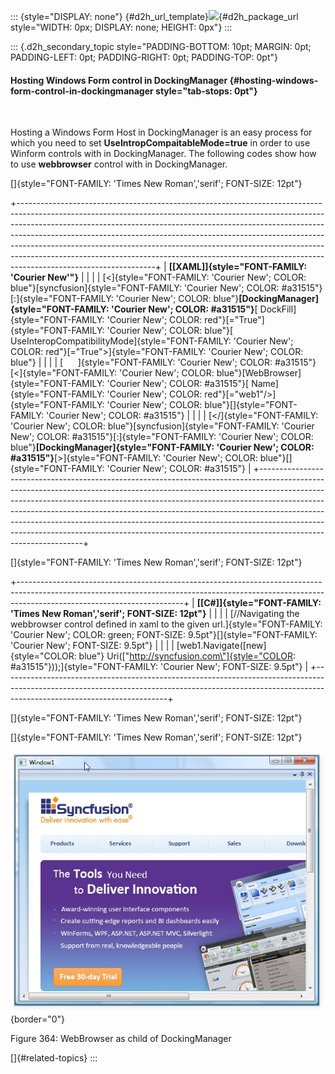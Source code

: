 ::: {style="DISPLAY: none"}
[](ms-xhelp:///?Id=d2h_url_template){#d2h_url_template}![](!package_url!){#d2h_package_url style="WIDTH: 0px; DISPLAY: none; HEIGHT: 0px"}
:::

::: {.d2h_secondary_topic style="PADDING-BOTTOM: 10pt; MARGIN: 0pt; PADDING-LEFT: 0pt; PADDING-RIGHT: 0pt; PADDING-TOP: 0pt"}
#### Hosting Windows Form control in DockingManager {#hosting-windows-form-control-in-dockingmanager style="tab-stops: 0pt"}

 

Hosting a Windows Form Host in DockingManager is an easy process for which you need to set **UseIntropCompaitableMode=true** in order to use Winform controls with in DockingManager. The following codes show how to use **webbrowser** control with in DockingManager.

[]{style="FONT-FAMILY: 'Times New Roman','serif'; FONT-SIZE: 12pt"} 

+----------------------------------------------------------------------------------------------------------------------------------------------------------------------------------------------------------------------------------------------------------------------------------------------------------------------------------------------------------------------------------------------------------------------------------------------------------------------------------------------------------------------+
| **[\[XAML\]]{style="FONT-FAMILY: 'Courier New'"}**                                                                                                                                                                                                                                                                                                                                                                                                                                                                   |
|                                                                                                                                                                                                                                                                                                                                                                                                                                                                                                                      |
| [\<]{style="FONT-FAMILY: 'Courier New'; COLOR: blue"}[syncfusion]{style="FONT-FAMILY: 'Courier New'; COLOR: #a31515"}[:]{style="FONT-FAMILY: 'Courier New'; COLOR: blue"}**[DockingManager]{style="FONT-FAMILY: 'Courier New'; COLOR: #a31515"}**[ DockFill]{style="FONT-FAMILY: 'Courier New'; COLOR: red"}[=\"True\"]{style="FONT-FAMILY: 'Courier New'; COLOR: blue"}[ UseInteropCompatibilityMode]{style="FONT-FAMILY: 'Courier New'; COLOR: red"}[=\"True\"\>]{style="FONT-FAMILY: 'Courier New'; COLOR: blue"} |
|                                                                                                                                                                                                                                                                                                                                                                                                                                                                                                                      |
| [      ]{style="FONT-FAMILY: 'Courier New'; COLOR: #a31515"}[\<]{style="FONT-FAMILY: 'Courier New'; COLOR: blue"}[WebBrowser]{style="FONT-FAMILY: 'Courier New'; COLOR: #a31515"}[ Name]{style="FONT-FAMILY: 'Courier New'; COLOR: red"}[=\"web1\"/\>]{style="FONT-FAMILY: 'Courier New'; COLOR: blue"}[]{style="FONT-FAMILY: 'Courier New'; COLOR: #a31515"}                                                                                                                                                        |
|                                                                                                                                                                                                                                                                                                                                                                                                                                                                                                                      |
| [\</]{style="FONT-FAMILY: 'Courier New'; COLOR: blue"}[syncfusion]{style="FONT-FAMILY: 'Courier New'; COLOR: #a31515"}[:]{style="FONT-FAMILY: 'Courier New'; COLOR: blue"}**[DockingManager]{style="FONT-FAMILY: 'Courier New'; COLOR: #a31515"}**[\>]{style="FONT-FAMILY: 'Courier New'; COLOR: blue"}[]{style="FONT-FAMILY: 'Courier New'; COLOR: #a31515"}                                                                                                                                                        |
+----------------------------------------------------------------------------------------------------------------------------------------------------------------------------------------------------------------------------------------------------------------------------------------------------------------------------------------------------------------------------------------------------------------------------------------------------------------------------------------------------------------------+

[]{style="FONT-FAMILY: 'Times New Roman','serif'; FONT-SIZE: 12pt"} 

+-----------------------------------------------------------------------------------------------------------------------------------------------------------------------------------------------------+
| **[\[C#\]]{style="FONT-FAMILY: 'Times New Roman','serif'; FONT-SIZE: 12pt"}**                                                                                                                       |
|                                                                                                                                                                                                     |
| [//Navigating the webbrowser control defined in xaml to the given url.]{style="FONT-FAMILY: 'Courier New'; COLOR: green; FONT-SIZE: 9.5pt"}[]{style="FONT-FAMILY: 'Courier New'; FONT-SIZE: 9.5pt"} |
|                                                                                                                                                                                                     |
| [web1.Navigate([new]{style="COLOR: blue"} Uri([\"http://syncfusion.com\"]{style="COLOR: #a31515"}));]{style="FONT-FAMILY: 'Courier New'; FONT-SIZE: 9.5pt"}                                         |
+-----------------------------------------------------------------------------------------------------------------------------------------------------------------------------------------------------+

[]{style="FONT-FAMILY: 'Times New Roman','serif'; FONT-SIZE: 12pt"} 

[]{style="FONT-FAMILY: 'Times New Roman','serif'; FONT-SIZE: 12pt"} 

![Description: C:\\Users\\Hemanth\\Desktop\\Documentation\\Images\\WFH.jpg](ImagesExt/image30_343.jpg){border="0"}

Figure 364: WebBrowser as child of DockingManager

[]{#related-topics}
:::
